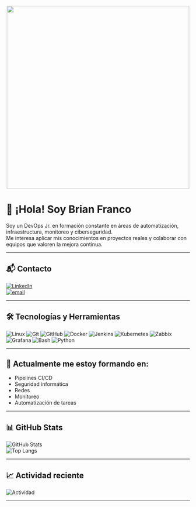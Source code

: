 <p align="center">
  <img src="https://media.giphy.com/media/qgQUggAC3Pfv687qPC/giphy.gif" width="500"/>
</p>

# 👋 ¡Hola! Soy Brian Franco

Soy un DevOps Jr. en formación constante en áreas de automatización, infraestructura, monitoreo y ciberseguridad.  
Me interesa aplicar mis conocimientos en proyectos reales y colaborar con equipos que valoren la mejora continua.  

---

## 📬 Contacto

[![LinkedIn](https://img.shields.io/badge/LinkedIn-%230077B5.svg?logo=linkedin&logoColor=white)](https://linkedin.com/in/brian-franco-devops/)  
[![email](https://img.shields.io/badge/Email-D14836?logo=gmail&logoColor=white)](mailto:francobbrian.16@gmail.com)

---

## 🛠️ Tecnologías y Herramientas

![Linux](https://img.shields.io/badge/Linux-FCC624?style=for-the-badge&logo=linux&logoColor=black)
![Git](https://img.shields.io/badge/Git-F05032?style=for-the-badge&logo=git&logoColor=white)
![GitHub](https://img.shields.io/badge/GitHub-181717?style=for-the-badge&logo=github&logoColor=white)
![Docker](https://img.shields.io/badge/Docker-2496ED?style=for-the-badge&logo=docker&logoColor=white)
![Jenkins](https://img.shields.io/badge/Jenkins-D24939?style=for-the-badge&logo=jenkins&logoColor=white)
![Kubernetes](https://img.shields.io/badge/Kubernetes-326CE5?style=for-the-badge&logo=kubernetes&logoColor=white)
![Zabbix](https://img.shields.io/badge/Zabbix-CC0000?style=for-the-badge&logo=zabbix&logoColor=white)
![Grafana](https://img.shields.io/badge/Grafana-F46800?style=for-the-badge&logo=grafana&logoColor=white)
![Bash](https://img.shields.io/badge/Bash-4EAA25?style=for-the-badge&logo=gnu-bash&logoColor=white)
![Python](https://img.shields.io/badge/Python-3776AB?style=for-the-badge&logo=python&logoColor=white)

---

## 🌱 Actualmente me estoy formando en:

- Pipelines CI/CD
- Seguridad informática
- Redes
- Monitoreo
- Automatización de tareas

---

## 📊 GitHub Stats

![GitHub Stats](https://github-readme-stats.vercel.app/api?username=Briandf25&show_icons=true&theme=dark&count_private=true)  
![Top Langs](https://github-readme-stats.vercel.app/api/top-langs/?username=Briandf25&layout=compact&theme=dark)

---

## 📈 Actividad reciente

![Actividad](https://github-readme-activity-graph.cyclic.app/graph?username=Briandf25&theme=github-compact)

---

<!-- Contador de visitas opcional -->


